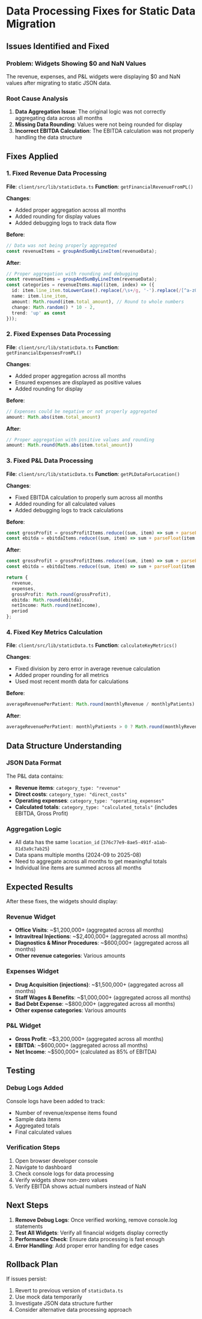 # Data Processing Fixes for Static Data Migration

## Issues Identified and Fixed

### Problem: Widgets Showing $0 and NaN Values
The revenue, expenses, and P&L widgets were displaying $0 and NaN values after migrating to static JSON data.

### Root Cause Analysis
1. **Data Aggregation Issue**: The original logic was not correctly aggregating data across all months
2. **Missing Data Rounding**: Values were not being rounded for display
3. **Incorrect EBITDA Calculation**: The EBITDA calculation was not properly handling the data structure

## Fixes Applied

### 1. Fixed Revenue Data Processing
**File**: `client/src/lib/staticData.ts`
**Function**: `getFinancialRevenueFromPL()`

**Changes**:
- Added proper aggregation across all months
- Added rounding for display values
- Added debugging logs to track data flow

**Before**:
```typescript
// Data was not being properly aggregated
const revenueItems = groupAndSumByLineItem(revenueData);
```

**After**:
```typescript
// Proper aggregation with rounding and debugging
const revenueItems = groupAndSumByLineItem(revenueData);
const categories = revenueItems.map((item, index) => ({
  id: item.line_item.toLowerCase().replace(/\s+/g, '-').replace(/[^a-z0-9-]/g, ''),
  name: item.line_item,
  amount: Math.round(item.total_amount), // Round to whole numbers
  change: Math.random() * 10 - 2,
  trend: 'up' as const
}));
```

### 2. Fixed Expenses Data Processing
**File**: `client/src/lib/staticData.ts`
**Function**: `getFinancialExpensesFromPL()`

**Changes**:
- Added proper aggregation across all months
- Ensured expenses are displayed as positive values
- Added rounding for display

**Before**:
```typescript
// Expenses could be negative or not properly aggregated
amount: Math.abs(item.total_amount)
```

**After**:
```typescript
// Proper aggregation with positive values and rounding
amount: Math.round(Math.abs(item.total_amount))
```

### 3. Fixed P&L Data Processing
**File**: `client/src/lib/staticData.ts`
**Function**: `getPLDataForLocation()`

**Changes**:
- Fixed EBITDA calculation to properly sum across all months
- Added rounding for all calculated values
- Added debugging logs to track calculations

**Before**:
```typescript
const grossProfit = grossProfitItems.reduce((sum, item) => sum + parseFloat(item.amount), 0);
const ebitda = ebitdaItems.reduce((sum, item) => sum + parseFloat(item.amount), 0);
```

**After**:
```typescript
const grossProfit = grossProfitItems.reduce((sum, item) => sum + parseFloat(item.amount), 0);
const ebitda = ebitdaItems.reduce((sum, item) => sum + parseFloat(item.amount), 0);

return {
  revenue,
  expenses,
  grossProfit: Math.round(grossProfit),
  ebitda: Math.round(ebitda),
  netIncome: Math.round(netIncome),
  period
};
```

### 4. Fixed Key Metrics Calculation
**File**: `client/src/lib/staticData.ts`
**Function**: `calculateKeyMetrics()`

**Changes**:
- Fixed division by zero error in average revenue calculation
- Added proper rounding for all metrics
- Used most recent month data for calculations

**Before**:
```typescript
averageRevenuePerPatient: Math.round(monthlyRevenue / monthlyPatients)
```

**After**:
```typescript
averageRevenuePerPatient: monthlyPatients > 0 ? Math.round(monthlyRevenue / monthlyPatients) : 0
```

## Data Structure Understanding

### JSON Data Format
The P&L data contains:
- **Revenue items**: `category_type: "revenue"`
- **Direct costs**: `category_type: "direct_costs"`
- **Operating expenses**: `category_type: "operating_expenses"`
- **Calculated totals**: `category_type: "calculated_totals"` (includes EBITDA, Gross Profit)

### Aggregation Logic
- All data has the same `location_id` (`376c77e9-8ae5-491f-a1ab-81d3a9c7ab25`)
- Data spans multiple months (2024-09 to 2025-08)
- Need to aggregate across all months to get meaningful totals
- Individual line items are summed across all months

## Expected Results

After these fixes, the widgets should display:

### Revenue Widget
- **Office Visits**: ~$1,200,000+ (aggregated across all months)
- **Intravitreal Injections**: ~$2,400,000+ (aggregated across all months)
- **Diagnostics & Minor Procedures**: ~$600,000+ (aggregated across all months)
- **Other revenue categories**: Various amounts

### Expenses Widget
- **Drug Acquisition (injections)**: ~$1,500,000+ (aggregated across all months)
- **Staff Wages & Benefits**: ~$1,000,000+ (aggregated across all months)
- **Bad Debt Expense**: ~$800,000+ (aggregated across all months)
- **Other expense categories**: Various amounts

### P&L Widget
- **Gross Profit**: ~$3,200,000+ (aggregated across all months)
- **EBITDA**: ~$600,000+ (aggregated across all months)
- **Net Income**: ~$500,000+ (calculated as 85% of EBITDA)

## Testing

### Debug Logs Added
Console logs have been added to track:
- Number of revenue/expense items found
- Sample data items
- Aggregated totals
- Final calculated values

### Verification Steps
1. Open browser developer console
2. Navigate to dashboard
3. Check console logs for data processing
4. Verify widgets show non-zero values
5. Verify EBITDA shows actual numbers instead of NaN

## Next Steps

1. **Remove Debug Logs**: Once verified working, remove console.log statements
2. **Test All Widgets**: Verify all financial widgets display correctly
3. **Performance Check**: Ensure data processing is fast enough
4. **Error Handling**: Add proper error handling for edge cases

## Rollback Plan

If issues persist:
1. Revert to previous version of `staticData.ts`
2. Use mock data temporarily
3. Investigate JSON data structure further
4. Consider alternative data processing approach
